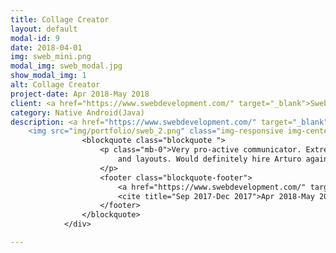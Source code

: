 ```yaml
---
title: Collage Creator
layout: default
modal-id: 9
date: 2018-04-01
img: sweb_mini.png
modal_img: sweb_modal.jpg
show_modal_img: 1
alt: Collage Creator
project-date: Apr 2018-May 2018
client: <a href="https://www.swebdevelopment.com/" target="_blank">Sweb development</a>
category: Native Android(Java)
description: <a href="https://www.swebdevelopment.com/" target="_blank">Sweb development</a> is a software Agency that builds Mobile apps and websites, based in San Antonio, TX. As a contractor, my duties were to develop and integrate a collage creator feature to the already made Android App.<strong><br/><br/<u>I developed the feature using</u></strong><br/> ★ <a href="https://www.pluralsight.com/courses/writing-clean-code-humans" target="_blank">Clean code best practices</a><br/> ★ Fragments <br/> ★  <a target="_blank"https://sites.google.com/a/android.com/tools/tips/lint">Android Lint</a><br/> ★ ConstraintLayout<p> <br/> <div><img src="img/portfolio/sweb_1.png" class="img-responsive img-centered" alt="image-alt"/>
    <img src="img/portfolio/sweb_2.png" class="img-responsive img-centered" alt="image-alt"/><a target="_blank" href="https://play.google.com/store/apps/details?id=com.spcculturepark.android&rdid=com.spcculturepark.android"> <img src="img/portfolio/download_android.png" class="img-responsive img-centered" alt="image-alt"/></a></div>            <div>
                <blockquote class="blockquote ">
                    <p class="mb-0">Very pro-active communicator. Extremely organized. Excellent recommendations for architecture, performance,
                        and layouts. Would definitely hire Arturo again.
                    </p>
                    <footer class="blockquote-footer">
                        <a href="https://www.swebdevelopment.com/" target="_blank">Taylor Ansley, Sweb Development</a>.
                        <cite title="Sep 2017-Dec 2017">Apr 2018-May 2018</cite>
                    </footer>
                </blockquote>
            </div>

---
```



